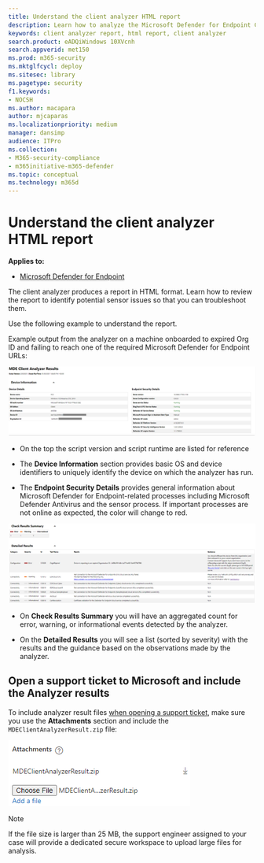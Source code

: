 ```yaml
---
title: Understand the client analyzer HTML report
description: Learn how to analyze the Microsoft Defender for Endpoint Client Analyzer HTML report
keywords: client analyzer report, html report, client analyzer
search.product: eADQiWindows 10XVcnh
search.appverid: met150
ms.prod: m365-security
ms.mktglfcycl: deploy
ms.sitesec: library
ms.pagetype: security
f1.keywords:
- NOCSH
ms.author: macapara
author: mjcaparas
ms.localizationpriority: medium
manager: dansimp
audience: ITPro
ms.collection: 
- M365-security-compliance 
- m365initiative-m365-defender 
ms.topic: conceptual
ms.technology: m365d
---
```


# Understand the client analyzer HTML report

**Applies to:**
- [Microsoft Defender for Endpoint](https://go.microsoft.com/fwlink/p/?linkid=2146631)

The client analyzer produces a report in HTML format. Learn how to review the report to identify potential sensor issues so that you can troubleshoot them.

Use the following example to understand the report.

 Example output from the analyzer on a machine onboarded to expired Org ID and
failing to reach one of the required Microsoft Defender for Endpoint URLs:

![Image of client analyzer result](images/147cbcf0f7b6f0ff65d200bf3e4674cb.png)

-   On the top the script version and script runtime are listed for reference

-   The **Device Information** section provides basic OS and device identifiers
    to uniquely identify the device on which the analyzer has run.

-   The **Endpoint Security Details** provides general information about Microsoft Defender for Endpoint-related processes including Microsoft Defender Antivirus and the sensor
    process. If important processes are not online as expected,  the color will change to red.

![Image of client analyzer detailed result](images/85f56004dc6bd1679c3d2c063e36cb80.png)

-   On **Check Results Summary** you will have an aggregated count for error,
    warning, or informational events detected by the analyzer.

-   On the **Detailed Results** you will see a list (sorted by severity) with
    the results and the guidance based on the observations made by the analyzer.

## Open a support ticket to Microsoft and include the Analyzer results

To include analyzer result files [when opening a support
ticket](contact-support.md#open-a-service-request),
make sure you use the **Attachments** section and include the
`MDEClientAnalyzerResult.zip` file:

![Image of attachment prompt](images/508c189656c3deb3b239daf811e33741.png)

> [!NOTE]
> If the file size is larger than 25 MB, the support engineer assigned to your
case will provide a dedicated secure workspace to upload large files for
analysis.
